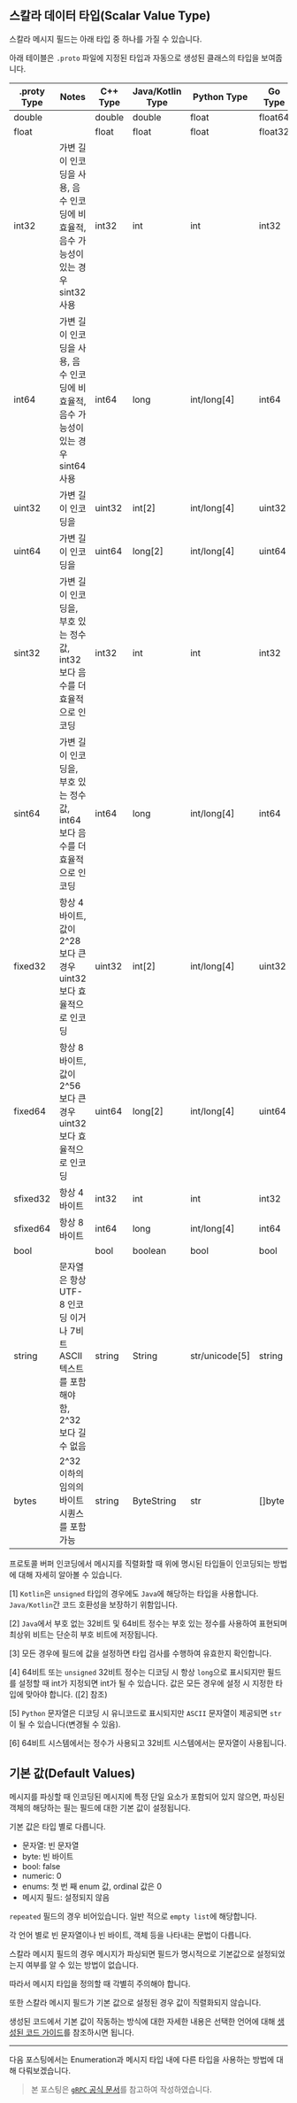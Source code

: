 ## 스칼라 데이터 타입(Scalar Value Type)

스칼라 메시지 필드는 아래 타입 중 하나를 가질 수 있습니다.

아래 테이블은 `.proto` 파일에 지정된 타입과 자동으로 생성된 클래스의 타입을 보여줍니다.

|.proty Type|Notes|C++ Type|Java/Kotlin Type|Python Type|Go Type|Ruby Type|C# Type|PHP Type|Dart Type|
|---|---|---|---|---|---|---|---|---|---|
|double||double|double|float|float64|Float|double|float|double|
|float||float|float|float|float32|Float|float|float|double|
|int32|가변 길이 인코딩을 사용, 음수 인코딩에 비효율적, 음수 가능성이 있는 경우 sint32 사용|int32|int|int|int32|Fixnum or Bignum (as required)|int|integer|int|
|int64|가변 길이 인코딩을 사용, 음수 인코딩에 비효율적, 음수 가능성이 있는 경우 sint64 사용|int64|long|int/long[4]|int64|Bignum|long|integer/string[6]|Int64|
|uint32|가변 길이 인코딩을|uint32|int[2]|int/long[4]|uint32|Fixnum or Bignum (as required)|uint|integer|int|
|uint64|가변 길이 인코딩을|uint64|long[2]|int/long[4]|uint64|Bignum|ulong|integer/string[6]|Int64|
|sint32|가변 길이 인코딩을, 부호 있는 정수 값, int32보다 음수를 더 효율적으로 인코딩|int32|int|int|int32|Fixnum or Bignum (as required)|int|integer|int|
|sint64|가변 길이 인코딩을, 부호 있는 정수 값, int64보다 음수를 더 효율적으로 인코딩|int64|long|int/long[4]|int64|Bignum|long|integer/string[6]|Int64|
|fixed32|항상 4 바이트, 값이 2^28보다 큰 경우 uint32보다 효율적으로 인코딩|uint32|int[2]|int/long[4]|uint32|Fixnum or Bignum (as required)|uint|integer|int|
|fixed64|항상 8 바이트, 값이 2^56보다 큰 경우 uint32보다 효율적으로 인코딩|uint64|long[2]|int/long[4]|uint64|Bignum|ulong|integer/string[6]|Int64|
|sfixed32|항상 4 바이트|int32|int|int|int32|Fixnum or Bignum (as required)|int|integer|int|
|sfixed64|항상 8 바이트|int64|long|int/long[4]|int64|Bignum|long|integer/string[6]|Int64|
|bool||bool|boolean|bool|bool|TrueClass/FalseClass|bool|boolean|bool|
|string|문자열은 항상 UTF-8 인코딩 이거나 7비트 ASCII 텍스트를 포함해야 함, 2^32보다 길 수 없음|string|String|str/unicode[5]|string|String (UTF-8)|string|string|String|
|bytes|2^32 이하의 임의의 바이트 시퀀스를 포함 가능|string|ByteString|str|[]byte|String (ASCII-8BIT)|ByteString|string|List|

프로토콜 버퍼 인코딩에서 메시지를 직렬화할 때 위에 명시된 타입들이 인코딩되는 방법에 대해 자세히 알아볼 수 있습니다.

[1] `Kotlin`은 `unsigned` 타입의 경우에도 `Java`에 해당하는 타입을 사용합니다. `Java/Kotlin`간 코드 호환성을 보장하기 위함입니다.  

[2] `Java`에서 부호 없는 32비트 및 64비트 정수는 부호 있는 정수를 사용하여 표현되며 최상위 비트는 단순히 부호 비트에 저장됩니다.

[3] 모든 경우에 필드에 값을 설정하면 타입 검사를 수행하여 유효한지 확인합니다.

[4] 64비트 또는 `unsigned` 32비트 정수는 디코딩 시 항상 `long`으로 표시되지만 필드를 설정할 때 int가 지정되면 int가 될 수 있습니다. 값은 모든 경우에 설정 시 지정한 타입에 맞아야 합니다. ([2] 참조)

[5] `Python` 문자열은 디코딩 시 유니코드로 표시되지만 `ASCII` 문자열이 제공되면 `str`이 될 수 있습니다(변경될 수 있음).

[6] 64비트 시스템에서는 정수가 사용되고 32비트 시스템에서는 문자열이 사용됩니다.

## 기본 값(Default Values)

메시지를 파싱할 때 인코딩된 메시지에 특정 단일 요소가 포함되어 있지 않으면, 파싱된 객체의 해당하는 필는 필드에 대한 기본 값이 설정됩니다.

기본 값은 타입 별로 다릅니다.

* 문자열: 빈 문자열
* byte: 빈 바이트
* bool: false
* numeric: 0
* enums: 첫 번 째 enum 값, ordinal 값은 0
* 메시지 필드: 설정되지 않음

`repeated` 필드의 경우 비어있습니다. 일반 적으로 `empty list`에 해당합니다.

각 언어 별로 빈 문자열이나 빈 바이트, 객체 등을 나타내는 문법이 다릅니다.

스칼라 메시지 필드의 경우 메시지가 파싱되면 필드가 명시적으로 기본값으로 설정되었는지 여부를 알 수 있는 방법이 없습니다.

따라서 메시지 타입을 정의할 때 각별히 주의해야 합니다.

또한 스칼라 메시지 필드가 기본 값으로 설정된 경우 값이 직렬화되지 않습니다.

생성된 코드에서 기본 값이 작동하는 방식에 대한 자세한 내용은 선택한 언어에 대해 [생성된 코드 가이드](https://developers.google.com/protocol-buffers/docs/reference/overview)를 참조하시면 됩니다.

---

다음 포스팅에서는 Enumeration과 메시지 타입 내에 다른 타입을 사용하는 방법에 대해 다뤄보겠습니다.

> 본 포스팅은 [`gRPC` 공식 문서](https://grpc.io/docs/what-is-grpc/introduction/)를 참고하여 작성하였습니다.


